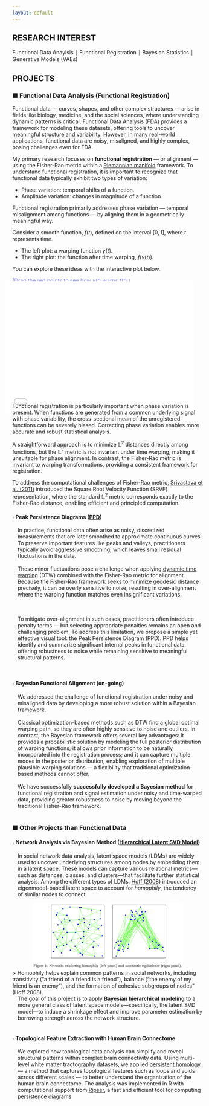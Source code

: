 ```yaml
---
layout: default
---
```


<h2 id="research">RESEARCH INTEREST</h2>

Functional Data Anaylsis ⏐ Functional Registration ⏐ Bayesian Statistics ⏐ Generative Models (VAEs)

<h2 id="projects">PROJECTS</h2>

<h3 id="fda">■ Functional Data Analysis (Functional Registration)</h3>
Functional data — curves, shapes, and other complex structures — arise in fields like biology, medicine, and the social sciences, where understanding dynamic patterns is critical.
Functional Data Analysis (FDA) provides a framework for modeling these datasets, offering tools to uncover meaningful structure and variability. However, in many real-world applications, functional data are noisy, misaligned, and highly complex, posing challenges even for FDA.

My primary research focuses on **functional registration** — or alignment — using the Fisher-Rao metric within a <a href="https://en.wikipedia.org/wiki/Riemannian_manifold">Riemannian manifold</a> framework. To understand functional registration, it is important to recognize that functional data typically exhibit two types of variation:
- Phase variation: temporal shifts of a function.
- Amplitude variation: changes in magnitude of a function.

Functional registration primarily addresses phase variation — temporal misalignment among functions — by aligning them in a geometrically meaningful way.

Consider a smooth function, $f(t)$, defined on the interval $[0,1]$, where $t$ represents time.

- The left plot: a warping function $\gamma(t)$.
- The right plot: the function after time warping, $f(\gamma(t))$.

You can explore these ideas with the interactive plot below. 

<span style="color:rgb(126, 127, 255);">(Drag the red points to see how $\gamma(t)$ warps $f(t)$.)</span>
<div style="display: flex; justify-content: center; margin-top: -1.5em; margin-bottom: -3em; margin-left: -3em;">
  <iframe 
    src="misc_pages/warping.html" 
    width="500" 
    height="350"
    style="border:0px solid black;
    display: block;">
  </iframe>
</div>

Functional registration is particularly important when phase variation is present.
When functions are generated from a common underlying signal with phase variability, the cross-sectional mean of the unregistered functions can be severely biased.
Correcting phase variation enables more accurate and robust statistical analysis.

A straightforward approach is to minimize $\mathbb{L}^2$ distances directly among functions, but the $\mathbb{L}^2$ metric is not invariant under time warping, making it unsuitable for phase alignment.
In contrast, the Fisher-Rao metric is invariant to warping transformations, providing a consistent framework for registration.

To address the computational challenges of Fisher-Rao metric, <a href="https://doi.org/10.1109/TPAMI.2010.184" target="_blank">Srivastava et al. (2011)</a> introduced the Square Root Velocity Function (SRVF) representation, where the standard $\mathbb{L}^2$ metric corresponds exactly to the Fisher-Rao distance, enabling efficient and principled computation.

<h4 id="ppd">▫ Peak Persistence Diagrams (<a href="https://github.com/wk45/PPD">PPD</a>)</h4>
<div style="margin-left: 1em;">

In practice, functional data often arise as noisy, discretized measurements that are later smoothed to approximate continuous curves. To preserve important features like peaks and valleys, practitioners typically avoid aggressive smoothing, which leaves small residual fluctuations in the data.
<br><br>
These minor fluctuations pose a challenge when applying <a href="https://en.wikipedia.org/wiki/Dynamic_time_warping">dynamic time warping</a> (DTW) combined with the Fisher-Rao metric for alignment. Because the Fisher-Rao framework seeks to minimize geodesic distance precisely, it can be overly sensitive to noise, resulting in over-alignment where the warping function matches even insignificant variations.

<!-- <img src="figs/ppd/fig1.png" width="300"> -->
<br><br>
To mitigate over-alignment in such cases, practitioners often introduce penalty terms — but selecting appropriate penalties remains an open and challenging problem. To address this limitation, we propose a simple yet effective visual tool: the Peak Persistence Diagram (PPD).
PPD helps identify and summarize significant internal peaks in functional data, offering robustness to noise while remaining sensitive to meaningful structural patterns.
</div>
<br>
<!-- #### • Phase Alignment of functions via [Trajectory Analysis](/Projects/PathAnalysis/Visualization/test99.html)
Functional registration is accomplished by analyzing the trajectory of the mean function after alignment. This is done by projecting the aligned functions onto a lower-dimensional space using Functional Principal Component Analysis (FPCA), enabling effective visualization and interpretation of the registration process. -->

<h4 id="bayes">▫ Bayesian Functional Alignment (on-going)</h4>
<div style="margin-left: 1em;">
We addressed the challenge of functional registration under noisy and misaligned data by developing a more robust solution within a Bayesian framework.
<br><br>
Classical optimization-based methods such as DTW find a global optimal warping path, so they are often highly sensitive to noise and outliers. In contrast, the Bayesian framework offers several key advantages:
it provides a probabilistic solution by modeling the full posterior distribution of warping functions;
it allows prior information to be naturally incorporated into the registration process;
and it can capture multiple modes in the posterior distribution, enabling exploration of multiple plausible warping solutions — a flexibility that traditional optimization-based methods cannot offer.
<br><br>
We have successfully <strong> successfully developed a Bayesian method</strong> for functional registration and signal estimation under noisy and time-warped data, providing greater robustness to noise by moving beyond the traditional Fisher-Rao framework.

</div>

<br>

<h3 id="others"> ■ Other Projects than Functional Data </h3>

<h4 id="network"> ▫ Network Analysis via Bayesian Method (<a href="/Projects/HLSVD/HSVD.pdf">Hierarchical Latent SVD Model</a>) </h4>

<div style="margin-left: 1em;">

In social network data analysis, latent space models (LDMs) are widely used to uncover underlying structures among nodes by embedding them in a latent space. These models can capture various relational metrics—such as distances, classes, and clusters—that facilitate further statistical analysis. Among the different types of LDMs, <a href="https://doi.org/doi:10.48550/arXiv.0711.1146">Hoff (2008)</a> introduced an eigenmodel-based latent space to account for <em>homophily</em>, the tendency of similar nodes to connect.
</div>

<div style="text-align: center;">
  <img src="figs/network/homophiliy.png" width="400">
</div>
> Homophily helps explain common patterns in social networks, including transitivity (“a friend of a friend is a friend”), balance (“the enemy of my friend is an enemy”), and the formation of cohesive subgroups of nodes” (Hoff 2008).

<div style="margin-left: 1em;">
The goal of this project is to apply <strong>Bayesian hierarchical modeling</strong> to a more general class of latent space models—specifically, the latent SVD model—to induce a shrinkage effect and improve parameter estimation by borrowing strength across the network structure.
</div>

<br>
<h4 id="tda"> ▫ Topological Feature Extraction with Human Brain Connectome</h4>
<div style="margin-left: 1em;">
    We explored how topological data analysis can simplify and reveal structural patterns within complex brain connectivity data. Using multi-level white matter tractography datasets, we applied <a href="https://en.wikipedia.org/wiki/Persistent_homology">persistent homology</a> — a method that captures topological features such as loops and voids across different scales — to better understand the organization of the human brain connectome. The analysis was implemented in R with computational support from <a href="https://github.com/Ripser/ripser">Ripser</a>, a fast and efficient tool for computing persistence diagrams.
</div>